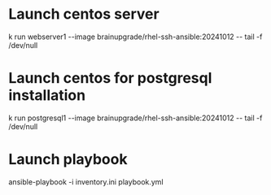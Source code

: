 # Launch centos server
k run webserver1 --image brainupgrade/rhel-ssh-ansible:20241012 -- tail -f /dev/null

# Launch centos for postgresql installation
k run postgresql1 --image brainupgrade/rhel-ssh-ansible:20241012 -- tail -f /dev/null

# Launch playbook
ansible-playbook -i inventory.ini playbook.yml